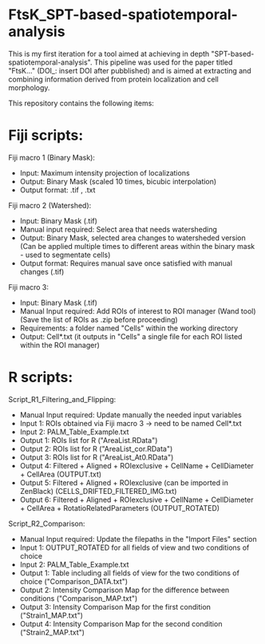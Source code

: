 # FtsK_SPT-based-spatiotemporal-analysis
This is my first iteration for a tool aimed at achieving in depth "SPT-based-spatiotemporal-analysis". This pipeline was used for the paper titled "FtsK..." (DOI_: insert DOI after pubblished) and is aimed at extracting and combining information derived from protein localization and cell morphology.

This repository contains the following items:

# Fiji scripts:

Fiji macro 1 (Binary Mask):
- Input: Maximum intensity projection of localizations
- Output: Binary Mask (scaled 10 times, bicubic interpolation)
- Output format: .tif , .txt  

Fiji macro 2 (Watershed):
- Input: Binary Mask (.tif)
- Manual input required: Select area that needs watersheding
- Output: Binary Mask, selected area changes to watersheded version (Can be applied multiple times to different areas within the binary mask - used to segmentate cells)
- Output format: Requires manual save once satisfied with manual changes (.tif) 

Fiji macro 3:
- Input: Binary Mask (.tif)
- Manual Input required: Add ROIs of interest to ROI manager (Wand tool) (Save the list of ROIs as .zip before proceeding)
- Requirements: a folder named "Cells" within the working directory
- Output: Cell*.txt (it outputs in "Cells" a single file for each ROI listed within the ROI manager)

# R scripts:

Script_R1_Filtering_and_Flipping:
- Manual Input required: Update manually the needed input variables
- Input 1: ROIs obtained via Fiji macro 3 -> need to be named Cell*.txt
- Input 2: PALM_Table_Example.txt
- Output 1: ROIs list for R ("AreaList.RData")
- Output 2: ROIs list for R ("AreaList_cor.RData")
- Output 3: ROIs list for R ("AreaList_At0.RData")
- Output 4: Filtered + Aligned + ROIexclusive + CellName + CellDiameter + CellArea (OUTPUT.txt)
- Output 5: Filtered + Aligned + ROIexclusive (can be imported in ZenBlack) (CELLS_DRIFTED_FILTERED_IMG.txt)
- Output 6: Filtered + Aligned + ROIexclusive + CellName + CellDiameter + CellArea + RotatioRelatedParameters (OUTPUT_ROTATED)

Script_R2_Comparison:
- Manual Input required: Update the filepaths in the "Import Files" section
- Input 1: OUTPUT_ROTATED for all fields of view and two conditions of choice
- Input 2: PALM_Table_Example.txt
- Output 1: Table including all fields of view for the two conditions of choice ("Comparison_DATA.txt")
- Output 2: Intensity Comparison Map for the difference between conditions ("Comparison_MAP.txt")
- Output 3: Intensity Comparison Map for the first condition ("Strain1_MAP.txt")
- Output 4: Intensity Comparison Map for the second condition ("Strain2_MAP.txt")

